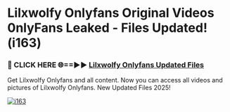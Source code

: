 # Lilxwolfy Onlyfans Original Videos 0nlyFans Leaked - Files Updated! (i163)

<h3>🔴 CLICK HERE 🌐==►► <a href="https://tinyurl.com/ehrbuxhb" rel="nofollow">Lilxwolfy Onlyfans Updated Files</a></h3>

Get Lilxwolfy Onlyfans and all content. Now you can access all videos and pictures of Lilxwolfy Onlyfans. New Updated Files 2025!

[![i163](https://i.imgur.com/lVYEuWS.gif)](https://tinyurl.com/ehrbuxhb)
